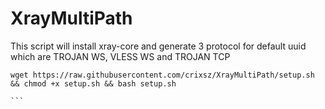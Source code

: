 # XrayMultiPath
This script will install xray-core and generate 3 protocol for default uuid which are TROJAN WS, VLESS WS and TROJAN TCP


````
wget https://raw.githubusercontent.com/crixsz/XrayMultiPath/setup.sh && chmod +x setup.sh && bash setup.sh

```